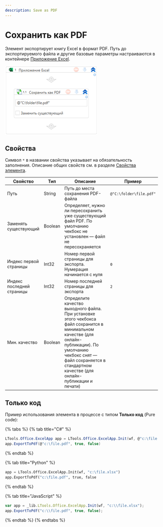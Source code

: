 ```yaml
---
description: Save as PDF
---
```


# Сохранить как PDF

Элемент экспортирует книгу Excel в формат PDF. Путь до экспортируемого файла и другие базовые параметры настраиваются в контейнере [Приложение Excel](https://docs.primo-rpa.ru/primo-rpa/g_elements/el_basic/els_excel/el_excel_app). 

![](<../../../.gitbook/assets1/WFExcelToPdf.png>)


## Свойства
Символ `*` в названии свойства указывает на обязательность заполнения. Описание общих свойств см. в разделе [Свойства элемента](https://docs.primo-rpa.ru/primo-rpa/primo-studio/process/elements#svoistva-elementa).

| Свойство                  | Тип     | Описание                                                                                                                                     | Пример    |
| ------------------------- | ------- | -------------------------------------------------------------------------------------------------------------------------------------------- | --------- |
| Путь                      | String  | Путь до места сохранения PDF-файла                                                                                                           | `@"С:\folder\file.pdf"` |
| Заменять существующий     | Boolean | Определяет, нужно ли пересохранить уже существующий файл PDF. По умолчанию чекбокс не установлен — файл не пересохраняется                   |  |
| Индекс первой страницы    | Int32   | Номер первой страницы для экспорта. Нумерация начинается с нуля                                                                              | `0` |
| Индекс последней страницы | Int32   | Номер последней страницы для экспорта                                                                                                        | `2` |
| Мин. качество             | Boolean | Определите качество выходного файла. При установке этого чекбокса файл сохранится в минимальном качестве (для онлайн-публикации). По умолчанию чекбокс снят — файл сохраняется в стандартном качестве (для онлайн-публикации и печати) |  |


## Только код
Пример использования элемента в процессе с типом **Только код** (Pure code):

{% tabs %}
{% tab title="C#" %}
```csharp
LTools.Office.ExcelApp app = LTools.Office.ExcelApp.Init(wf, @"c:\file.xlsx");
app.ExportToPdf(@"c:\file.pdf", true, false)
```
{% endtab %}

{% tab title="Python" %}
```python
app = LTools.Office.ExcelApp.Init(wf, "c:\file.xlsx")
app.ExportToPdf("c:\file.pdf", true, false
```
{% endtab %}

{% tab title="JavaScript" %}
```javascript
var app = _lib.LTools.Office.ExcelApp.Init(wf, "c:\\file.xlsx");
app.ExportToPdf("c:\\file.pdf", true, false);
```
{% endtab %}
{% endtabs %}
